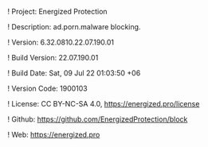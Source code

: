 ! Project: Energized Protection

! Description: ad.porn.malware blocking.

! Version: 6.32.0810.22.07.190.01

! Build Version: 22.07.190.01

! Build Date: Sat, 09 Jul 22 01:03:50 +06

! Version Code: 1900103

! License: CC BY-NC-SA 4.0, https://energized.pro/license

! Github: https://github.com/EnergizedProtection/block

! Web: https://energized.pro
